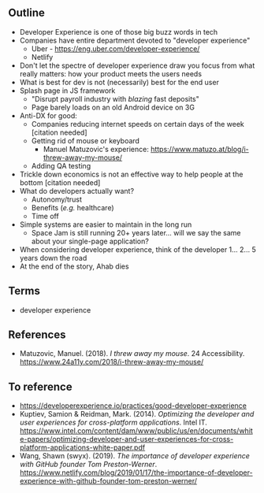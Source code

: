 ## Outline

- Developer Experience is one of those big buzz words in tech
- Companies have entire department devoted to "developer experience"
  - Uber - https://eng.uber.com/developer-experience/
  - Netlify
- Don't let the spectre of developer experience draw you focus from what really matters: how your product meets the users needs
- What is best for dev is not (necessarily) best for the end user
- Splash page in JS framework
  - "Disrupt payroll industry with _blazing_ fast deposits"
  - Page barely loads on an old Android device on 3G
- Anti-DX for good:
  - Companies reducing internet speeds on certain days of the week [citation needed]
  - Getting rid of mouse or keyboard
    - Manuel Matuzovic's experience: https://www.matuzo.at/blog/i-threw-away-my-mouse/
  - Adding QA testing
- Trickle down economics is not an effective way to help people at the bottom [citation needed]
- What do developers actually want?
  - Autonomy/trust
  - Benefits (_e.g._ healthcare)
  - Time off
- Simple systems are easier to maintain in the long run
  - Space Jam is still running 20+ years later... will we say the same about your single-page application?
- When considering developer experience, think of the developer 1... 2... 5 years down the road
- At the end of the story, Ahab dies

## Terms

- developer experience

## References

- Matuzovic, Manuel. (2018). _I threw away my mouse_. 24 Accessibility. https://www.24a11y.com/2018/i-threw-away-my-mouse/

## To reference

- https://developerexperience.io/practices/good-developer-experience
- Kuptiev, Samion & Reidman, Mark. (2014). _Optimizing the developer and user experiences for cross-platform applications_. Intel IT. https://www.intel.com/content/dam/www/public/us/en/documents/white-papers/optimizing-developer-and-user-experiences-for-cross-platform-applications-white-paper.pdf
- Wang, Shawn (swyx). (2019). _The importance of developer experience with GitHub founder Tom Preston-Werner_. https://www.netlify.com/blog/2019/01/17/the-importance-of-developer-experience-with-github-founder-tom-preston-werner/